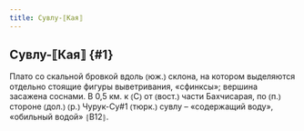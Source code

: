 ```yaml
---
title: Сувлу-⟦Кая⟧
---
```

## Сувлу-⟦Кая⟧ {#1}

Плато со скальной бровкой вдоль ⦅юж.⦆ склона, на котором выделяются отдельно стоящие фигуры выветривания, «сфинксы»; вершина засажена соснами. В 0,5 км. к ⦅С⦆ от ⦅вост.⦆ части Бахчисарая, по ⦅п.⦆ стороне ⦅дол.⦆ ⦅р.⦆ Чурук-Су#1 ⦅тюрк.⦆ сувлу – «содержащий воду», «обильный водой» ⦃В12⦄.
